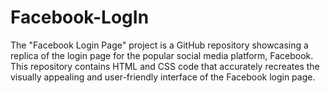 # Facebook-LogIn
The "Facebook Login Page" project is a  GitHub repository showcasing a replica of the login page for the popular social media platform, Facebook. This repository contains HTML and CSS code that accurately recreates the visually appealing and user-friendly interface of the Facebook login page.
